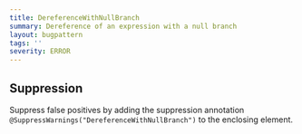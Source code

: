 ```yaml
---
title: DereferenceWithNullBranch
summary: Dereference of an expression with a null branch
layout: bugpattern
tags: ''
severity: ERROR
---
```


<!--
*** AUTO-GENERATED, DO NOT MODIFY ***
To make changes, edit the @BugPattern annotation or the explanation in docs/bugpattern.
-->



## Suppression
Suppress false positives by adding the suppression annotation `@SuppressWarnings("DereferenceWithNullBranch")` to the enclosing element.
